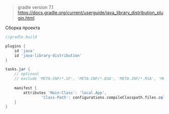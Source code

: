 >gradle version 7.1
https://docs.gradle.org/current/userguide/java_library_distribution_plugin.html

Сборка проекта


```groovy
//gradle.build

plugins {
    id 'java'
    id 'java-library-distribution'
}

tasks.jar {
    // optional
    // exclude 'META-INF/*.SF', 'META-INF/*.DSA', 'META-INF/*.RSA', 'META-INF/*.MF'
    
    manifest {
        attributes 'Main-Class': 'local.App',
                'Class-Path': configurations.compileClasspath.files.collect { "lib/$it.name" }.join(' ')
    }
}
```
